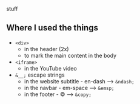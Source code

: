 stuff


## Where I used the things
- `<div>`	
	- in the header (2x)
	- to mark the main content in the body
- `<iframe>`
	- in the YouTube video
- `&__;` escape strings
	- in the website subtitle - en-dash --> `&ndash;`
	- in the navbar - em-space --> `&emsp;`
	- in the footer - © --> `&copy;`
